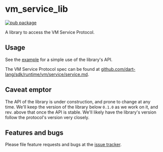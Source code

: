 # vm_service_lib

[![pub package](https://img.shields.io/pub/v/vm_service_lib.svg)](https://pub.dartlang.org/packages/vm_service_lib)

A library to access the VM Service Protocol.

## Usage

See the
[example](https://github.com/dart-lang/vm_service_drivers/blob/master/dart/example/vm_service_lib_tester.dart)
for a simple use of the library's API.

The VM Service Protocol spec can be found at
[github.com/dart-lang/sdk/runtime/vm/service/service.md](https://github.com/dart-lang/sdk/blob/master/runtime/vm/service/service.md).

## Caveat emptor

The API of the library is under construction, and prone to change at any time.
We'll keep the version of the library below `0.1.0` as we work on it, and rev.
above that once the API is stable. We'll likely have the library's version
follow the protocol's version very closely.

## Features and bugs

Please file feature requests and bugs at the [issue tracker][tracker].

[tracker]: https://github.com/dart-lang/vm_service_drivers/issues
